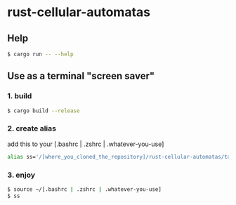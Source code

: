 # rust-cellular-automatas

## Help

```bash
$ cargo run -- --help
```

## Use as a terminal "screen saver"

### 1. build
```bash
$ cargo build --release
```

### 2. create alias

add this to your [.bashrc | .zshrc | .whatever-you-use]

```bash
alias ss='/[where_you_cloned_the_repository]/rust-cellular-automatas/target/release/rust-cellular-automatas --width=$((($(tput cols)-2)*2)) --height=$((($(tput lines)-2)*4)) --rules=snow --tbt=$(($RANDOM%50)) --epoch=1000000 --countdown=false --reset=$(($(tput cols)*$(tput lines)*2))'
```

### 3. enjoy
```bash
$ source ~/[.bashrc | .zshrc | .whatever-you-use]
$ ss
```
